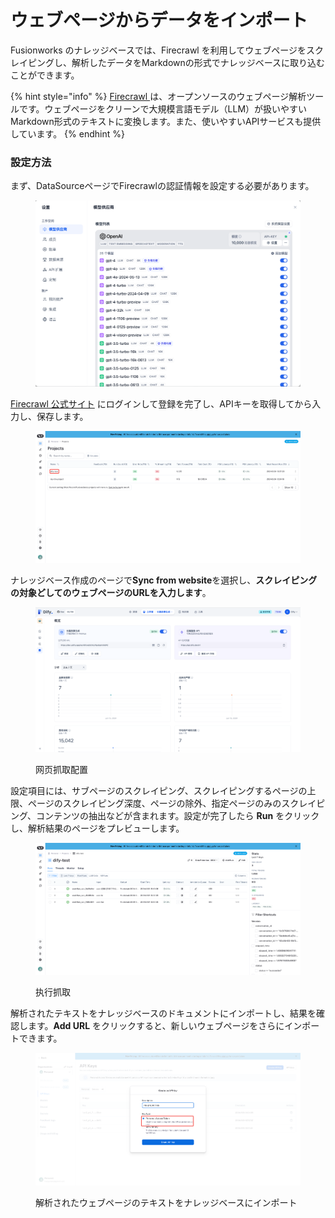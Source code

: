 # ウェブページからデータをインポート

Fusionworks のナレッジベースでは、Firecrawl を利用してウェブページをスクレイピングし、解析したデータをMarkdownの形式でナレッジベースに取り込むことができます。

{% hint style="info" %}
[Firecrawl ](https://www.firecrawl.dev/)は、オープンソースのウェブページ解析ツールです。ウェブページをクリーンで大規模言語モデル（LLM）が扱いやすいMarkdown形式のテキストに変換します。また、使いやすいAPIサービスも提供しています。
{% endhint %}

### 設定方法

まず、DataSourceページでFirecrawlの認証情報を設定する必要があります。

<figure><img src="../../.gitbook/assets/image (6).png" alt=""><figcaption></figcaption></figure>

[Firecrawl 公式サイト](https://www.firecrawl.dev/) にログインして登録を完了し、APIキーを取得してから入力し、保存します。

<figure><img src="../../.gitbook/assets/image (7).png" alt=""><figcaption></figcaption></figure>

ナレッジベース作成のページで**Sync from website**を選択し、**スクレイピングの対象どしてのウェブページのURLを入力します**。

<figure><img src="../../.gitbook/assets/image (1).png" alt=""><figcaption><p>网页抓取配置</p></figcaption></figure>

設定項目には、サブページのスクレイピング、スクレイピングするページの上限、ページのスクレイピング深度、ページの除外、指定ページのみのスクレイピング、コンテンツの抽出などが含まれます。設定が完了したら **Run** をクリックし、解析結果のページをプレビューします。

<figure><img src="../../.gitbook/assets/image (2).png" alt=""><figcaption><p>执行抓取</p></figcaption></figure>

解析されたテキストをナレッジベースのドキュメントにインポートし、結果を確認します。**Add URL** をクリックすると、新しいウェブページをさらにインポートできます。

<figure><img src="../../.gitbook/assets/image (5).png" alt=""><figcaption><p>解析されたウェブページのテキストをナレッジベースにインポート</p></figcaption></figure>
